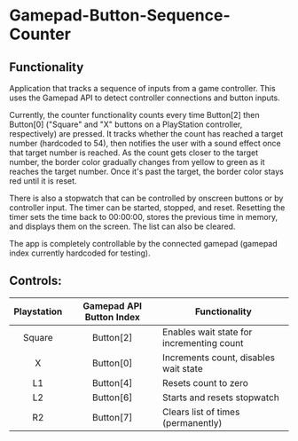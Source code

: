 # Gamepad-Button-Sequence-Counter

## Functionality
Application that tracks a sequence of inputs from a game controller. This uses the Gamepad API to detect controller connections and button inputs. 

Currently, the counter functionality counts every time Button[2] then Button[0] ("Square" and "X" buttons on a PlayStation controller, respectively) are pressed. It tracks whether the count has reached a target number (hardcoded to 54), then notifies the user with a sound effect once that target number is reached. As the count gets closer to the target number, the border color gradually changes from yellow to green as it reaches the target number. Once it's past the target, the border color stays red until it is reset.

There is also a stopwatch that can be controlled by onscreen buttons or by controller input. The timer can be started, stopped, and reset. Resetting the timer sets the time back to 00:00:00, stores the previous time in memory, and displays them on the screen. The list can also be cleared.

The app is completely controllable by the connected gamepad (gamepad index currently hardcoded for testing).  



## Controls:
|Playstation |Gamepad API Button Index  |Functionality  |
|:---:|:---:|---|
| Square | Button[2] | Enables wait state for incrementing count  |
| X | Button[0] | Increments count, disables wait state  |
| L1 | Button[4] | Resets count to zero  |
| L2 | Button[6] | Starts and resets stopwatch |
| R2 | Button[7] | Clears list of times (permanently)  |

